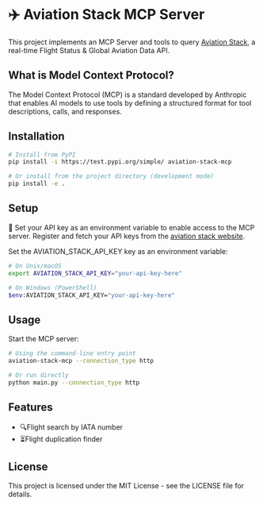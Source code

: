 # ✈️ Aviation Stack MCP Server

This project implements an MCP Server and tools to query [Aviation Stack](https://aviationstack.com/), a real-time Flight Status & Global Aviation Data API.


## What is Model Context Protocol?

The Model Context Protocol (MCP) is a standard developed by Anthropic that enables AI models to use tools by defining a structured format for tool descriptions, calls, and responses. 

## Installation

```bash
# Install from PyPI
pip install -i https://test.pypi.org/simple/ aviation-stack-mcp

# Or install from the project directory (development mode)
pip install -e .
```

## Setup
🔐 Set your API key as an environment variable to enable access to the MCP server.
Register and fetch your API keys from the [aviation stack website](https://aviationstack.com/). 

Set the AVIATION_STACK_API_KEY key as an environment variable:
```bash
# On Unix/macOS
export AVIATION_STACK_API_KEY="your-api-key-here"

# On Windows (PowerShell)
$env:AVIATION_STACK_API_KEY="your-api-key-here"
```

## Usage

Start the MCP server:

```bash
# Using the command-line entry point
aviation-stack-mcp --connection_type http

# Or run directly
python main.py --connection_type http
```



## Features
- 🔍Flight search by IATA number
- ⏳Flight duplication finder


## License

This project is licensed under the MIT License - see the LICENSE file for details. 
